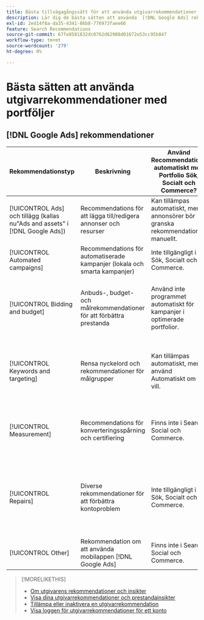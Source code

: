 ```yaml
---
title: Bästa tillvägagångssätt för att använda utgivarrekommendationer med portföljer
description: Lär dig de bästa sätten att använda  [!DNL Google Ads] rekommendationer med dina portföljer för sökning, sociala medier och Commerce.
exl-id: 2ed14f8a-da35-4341-86b8-776973faee66
feature: Search Recommendations
source-git-commit: 67fe8581832dc0762d62908d01672e53cc95b847
workflow-type: tm+mt
source-wordcount: '279'
ht-degree: 0%

---
```


# Bästa sätten att använda utgivarrekommendationer med portföljer

<!-- Add info for MS once we have it ..." 

*[!DNL Google Ads] and [!DNL Microsoft Advertising] accounts*
 
-->

## [!DNL Google Ads] rekommendationer

| Rekommendationstyp | Beskrivning | Använd Recommendations automatiskt med Portfolio Sök, Socialt och Commerce? | Kommentar |
|--- |--- |--- |--- |
| [!UICONTROL Ads] och tillägg (kallas nu&quot;Ads and assets&quot; i [!DNL Google Ads]) | Recommendations för att lägga till/redigera annonser och resurser | Kan tillämpas automatiskt, men annonsörer bör granska rekommendationer manuellt. | Det krävs granskningsrekommendationer för att säkerställa att responsiva sökannonser är anpassade efter annonsörens krav. |
| [!UICONTROL Automated campaigns] | Recommendations för automatiserade kampanjer (lokala och smarta kampanjer) | Inte tillgängligt i Sök, Socialt och Commerce. | — |
| [!UICONTROL Bidding and budget] | Anbuds-, budget- och målrekommendationer för att förbättra prestanda | Använd inte programmet automatiskt för kampanjer i optimerade portfolior. | Aktuella rekommendationer kan vara endimensionella för dina syften. [!DNL Google Ads] rekommenderar till exempel en ökning av mål-CPA, utan att bekymra sig om budget, när klickningar minskar för en kampanj. |
| [!UICONTROL Keywords and targeting] | Rensa nyckelord och rekommendationer för målgrupper | Kan tillämpas automatiskt, men använd Automatiskt om du vill. | Använd rensning av nyckelord och borttagning av redundans mellan kampanjer, men undvik ytterligare automatisering (som att automatiskt skapa dynamiska sökannonser eller automatiskt utöka målgrupper). |
| [!UICONTROL Measurement] | Recommendations för konverteringsspårning och certifiering | Finns inte i Search, Social och Commerce. | Dessa rekommendationer kan påverka prestandan. Kontakta ditt Adobe-kontoteam för att diskutera för- och nackdelar med eventuella rekommendationer innan du tillämpar dem. |
| [!UICONTROL Repairs] | Diverse rekommendationer för att förbättra kontoproblem | Inte tillgängligt i Sök, Socialt och Commerce. | Granska reparationsrekommendationer manuellt inom [!DNL Google Ads]. Den här rekommendationstypen är ett bra sätt att identifiera ogodkända annonser, feedsproblem, spårningsproblem och så vidare. |
| [!UICONTROL Other] | Rekommendation om att använda mobilappen [!DNL Google Ads] | Finns inte i Search, Social och Commerce. | — |

>[!MORELIKETHIS]
>
>* [Om utgivarens rekommendationer och insikter ](recommendation-support.md)
>* [Visa dina utgivarrekommendationer och prestandainsikter](recommendation-view.md)
>* [Tillämpa eller inaktivera en utgivarrekommendation](recommendation-apply-dismiss.md)
>* [Visa loggen för utgivarrekommendationer för ett konto](recommendation-view-log.md)
